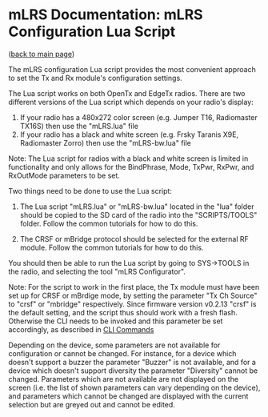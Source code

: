 # mLRS Documentation: mLRS Configuration Lua Script #

([back to main page](../README.md))

The mLRS configuration Lua script provides the most convenient approach to set the Tx and Rx module's configuration settings.

The Lua script works on both OpenTx and EdgeTx radios.  There are two different versions of the Lua script which depends on your radio's display:
1. If your radio has a 480x272 color screen (e.g. Jumper T16, Radiomaster TX16S) then use the "mLRS.lua" file
2. If your radio has a black and white screen (e.g. Frsky Taranis X9E, Radiomaster Zorro) then use the "mLRS-bw.lua" file

Note: The Lua script for radios with a black and white screen is limited in functionality and only allows for the BindPhrase, Mode, TxPwr, RxPwr, and RxOutMode parameters to be set.

Two things need to be done to use the Lua script:

1. The Lua script "mLRS.lua" or "mLRS-bw.lua" located in the "lua" folder should be copied to the SD card of the radio into the "SCRIPTS/TOOLS" folder. Follow the common tutorials for how to do this.

2. The CRSF or mBridge protocol should be selected for the external RF module. Follow the common tutorials for how to do this.

You should then be able to run the Lua script by going to SYS->TOOLS in the radio, and selecting the tool "mLRS Configurator".

Note: For the script to work in the first place, the Tx module must have been set up for CRSF or mBrdige mode, by setting the parameter "Tx Ch Source" to  "crsf" or "mbridge" respectively. Since firmware version v0.2.13 "crsf" is the default setting, and the script thus should work with a fresh flash. Otherwise the CLI needs to be invoked and this parameter be set accordingly, as described in [CLI Commands](CLI.md)

Depending on the device, some parameters are not available for configuration or cannot be changed. For instance, for a device which doesn't support a buzzer the parameter "Buzzer" is not available, and for a device which doesn't support diversity the parameter "Diversity" cannot be changed. Parameters which are not available are not displayed on the screen (i.e. the list of shown parameters can vary depending on the device), and parameters which cannot be changed are displayed with the current selection but are greyed out and cannot be edited.
